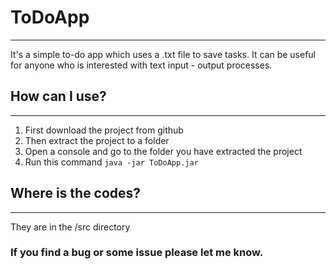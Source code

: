 # ToDoApp
-------------
It's a simple to-do app which uses a .txt file to save tasks. It can be useful for anyone who is interested with text input - output processes. 


## How can I use?
----------------
1. First download the project from github
2. Then extract the project to a folder
3. Open a console and go to the folder you have extracted the project
4. Run this command ``` java -jar ToDoApp.jar ```

## Where is the codes?
------------------------
They are in the /src directory

### If you find a bug or some issue please let me know.



